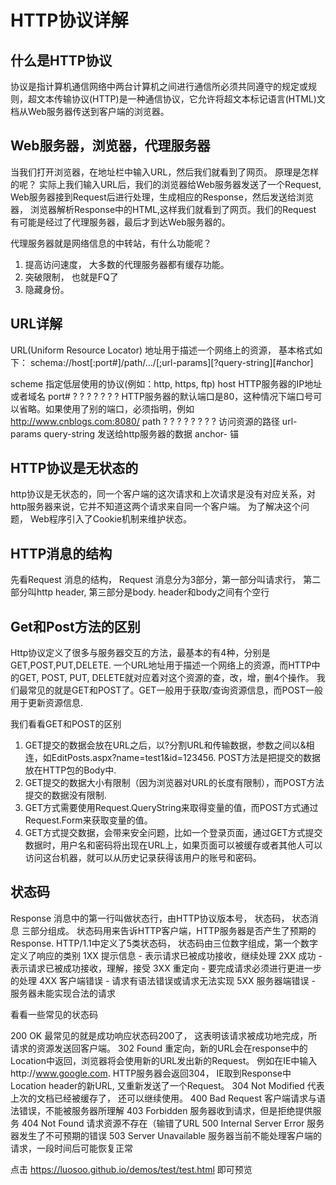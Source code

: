 ﻿# HTTP协议详解

## 什么是HTTP协议

协议是指计算机通信网络中两台计算机之间进行通信所必须共同遵守的规定或规则，超文本传输协议(HTTP)是一种通信协议，它允许将超文本标记语言(HTML)文档从Web服务器传送到客户端的浏览器。

## Web服务器，浏览器，代理服务器

当我们打开浏览器，在地址栏中输入URL，然后我们就看到了网页。 原理是怎样的呢？
实际上我们输入URL后，我们的浏览器给Web服务器发送了一个Request, Web服务器接到Request后进行处理，生成相应的Response，然后发送给浏览器， 浏览器解析Response中的HTML,这样我们就看到了网页。我们的Request 有可能是经过了代理服务器，最后才到达Web服务器的。

代理服务器就是网络信息的中转站，有什么功能呢？
1. 提高访问速度， 大多数的代理服务器都有缓存功能。
2. 突破限制， 也就是FQ了
3. 隐藏身份。

## URL详解

URL(Uniform Resource Locator) 地址用于描述一个网络上的资源，  基本格式如下：
  schema://host[:port#]/path/.../[;url-params][?query-string][#anchor]

scheme               指定低层使用的协议(例如：http, https, ftp)
host                 HTTP服务器的IP地址或者域名
port# ? ? ? ? ? ? ?  HTTP服务器的默认端口是80，这种情况下端口号可以省略。如果使用了别的端口，必须指明，例如 http://www.cnblogs.com:8080/
path ? ? ? ? ? ? ? ? 访问资源的路径
url-params
query-string       发送给http服务器的数据
anchor-             锚

## HTTP协议是无状态的

http协议是无状态的，同一个客户端的这次请求和上次请求是没有对应关系，对http服务器来说，它并不知道这两个请求来自同一个客户端。 为了解决这个问题， Web程序引入了Cookie机制来维护状态。

## HTTP消息的结构

先看Request 消息的结构，   Request 消息分为3部分，第一部分叫请求行， 第二部分叫http header, 第三部分是body. header和body之间有个空行

## Get和Post方法的区别

Http协议定义了很多与服务器交互的方法，最基本的有4种，分别是GET,POST,PUT,DELETE. 一个URL地址用于描述一个网络上的资源，而HTTP中的GET, POST, PUT, DELETE就对应着对这个资源的查，改，增，删4个操作。 我们最常见的就是GET和POST了。GET一般用于获取/查询资源信息，而POST一般用于更新资源信息.

我们看看GET和POST的区别
1. GET提交的数据会放在URL之后，以?分割URL和传输数据，参数之间以&相连，如EditPosts.aspx?name=test1&id=123456.  POST方法是把提交的数据放在HTTP包的Body中.
2. GET提交的数据大小有限制（因为浏览器对URL的长度有限制），而POST方法提交的数据没有限制.
3. GET方式需要使用Request.QueryString来取得变量的值，而POST方式通过Request.Form来获取变量的值。
4. GET方式提交数据，会带来安全问题，比如一个登录页面，通过GET方式提交数据时，用户名和密码将出现在URL上，如果页面可以被缓存或者其他人可以访问这台机器，就可以从历史记录获得该用户的账号和密码。

## 状态码

Response 消息中的第一行叫做状态行，由HTTP协议版本号， 状态码， 状态消息 三部分组成。
状态码用来告诉HTTP客户端，HTTP服务器是否产生了预期的Response.
HTTP/1.1中定义了5类状态码， 状态码由三位数字组成，第一个数字定义了响应的类别
  1XX  提示信息 - 表示请求已被成功接收，继续处理
  2XX  成功 - 表示请求已被成功接收，理解，接受
  3XX  重定向 - 要完成请求必须进行更进一步的处理
  4XX  客户端错误 -  请求有语法错误或请求无法实现
  5XX  服务器端错误 -   服务器未能实现合法的请求

看看一些常见的状态码

200 OK
  最常见的就是成功响应状态码200了， 这表明该请求被成功地完成，所请求的资源发送回客户端。
302 Found
  重定向，新的URL会在response中的Location中返回，浏览器将会使用新的URL发出新的Request。
  例如在IE中输入http://www.google.com. HTTP服务器会返回304， IE取到Response中Location header的新URL, 又重新发送了一个Request。
304 Not Modified
  代表上次的文档已经被缓存了， 还可以继续使用。
400 Bad Request  客户端请求与语法错误，不能被服务器所理解
403 Forbidden    服务器收到请求，但是拒绝提供服务
404 Not Found    请求资源不存在（输错了URL
500 Internal Server Error 服务器发生了不可预期的错误
503 Server Unavailable 服务器当前不能处理客户端的请求，一段时间后可能恢复正常


点击 https://luosoo.github.io/demos/test/test.html 即可预览
